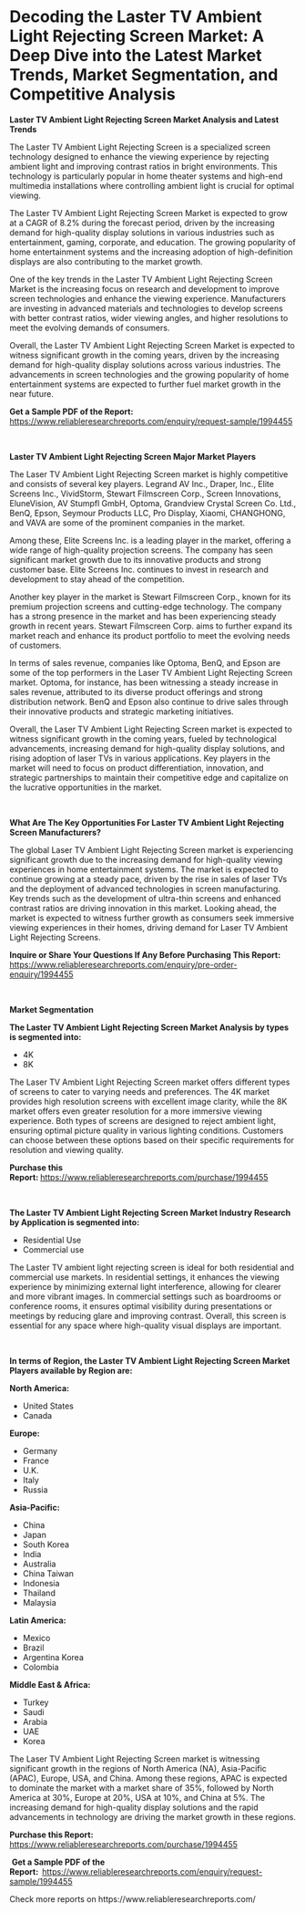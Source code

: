 <p><h1>Decoding the Laster TV Ambient Light Rejecting Screen Market: A Deep Dive into the Latest Market Trends, Market Segmentation, and Competitive Analysis</h1></p><p><strong>Laster TV Ambient Light Rejecting Screen Market Analysis and Latest Trends</strong></p>
<p><p>The Laster TV Ambient Light Rejecting Screen is a specialized screen technology designed to enhance the viewing experience by rejecting ambient light and improving contrast ratios in bright environments. This technology is particularly popular in home theater systems and high-end multimedia installations where controlling ambient light is crucial for optimal viewing.</p><p>The Laster TV Ambient Light Rejecting Screen Market is expected to grow at a CAGR of 8.2% during the forecast period, driven by the increasing demand for high-quality display solutions in various industries such as entertainment, gaming, corporate, and education. The growing popularity of home entertainment systems and the increasing adoption of high-definition displays are also contributing to the market growth.</p><p>One of the key trends in the Laster TV Ambient Light Rejecting Screen Market is the increasing focus on research and development to improve screen technologies and enhance the viewing experience. Manufacturers are investing in advanced materials and technologies to develop screens with better contrast ratios, wider viewing angles, and higher resolutions to meet the evolving demands of consumers.</p><p>Overall, the Laster TV Ambient Light Rejecting Screen Market is expected to witness significant growth in the coming years, driven by the increasing demand for high-quality display solutions across various industries. The advancements in screen technologies and the growing popularity of home entertainment systems are expected to further fuel market growth in the near future.</p></p>
<p><strong>Get a Sample PDF of the Report:&nbsp;</strong> <a href="https://www.reliableresearchreports.com/enquiry/request-sample/1994455">https://www.reliableresearchreports.com/enquiry/request-sample/1994455</a></p>
<p>&nbsp;</p>
<p><strong>Laster TV Ambient Light Rejecting Screen Major Market Players</strong></p>
<p><p>The Laser TV Ambient Light Rejecting Screen market is highly competitive and consists of several key players. Legrand AV Inc., Draper, Inc., Elite Screens Inc., VividStorm, Stewart Filmscreen Corp., Screen Innovations, EluneVision, AV Stumpfl GmbH, Optoma, Grandview Crystal Screen Co. Ltd., BenQ, Epson, Seymour Products LLC, Pro Display, Xiaomi, CHANGHONG, and VAVA are some of the prominent companies in the market.</p><p>Among these, Elite Screens Inc. is a leading player in the market, offering a wide range of high-quality projection screens. The company has seen significant market growth due to its innovative products and strong customer base. Elite Screens Inc. continues to invest in research and development to stay ahead of the competition.</p><p>Another key player in the market is Stewart Filmscreen Corp., known for its premium projection screens and cutting-edge technology. The company has a strong presence in the market and has been experiencing steady growth in recent years. Stewart Filmscreen Corp. aims to further expand its market reach and enhance its product portfolio to meet the evolving needs of customers.</p><p>In terms of sales revenue, companies like Optoma, BenQ, and Epson are some of the top performers in the Laser TV Ambient Light Rejecting Screen market. Optoma, for instance, has been witnessing a steady increase in sales revenue, attributed to its diverse product offerings and strong distribution network. BenQ and Epson also continue to drive sales through their innovative products and strategic marketing initiatives.</p><p>Overall, the Laser TV Ambient Light Rejecting Screen market is expected to witness significant growth in the coming years, fueled by technological advancements, increasing demand for high-quality display solutions, and rising adoption of laser TVs in various applications. Key players in the market will need to focus on product differentiation, innovation, and strategic partnerships to maintain their competitive edge and capitalize on the lucrative opportunities in the market.</p></p>
<p>&nbsp;</p>
<p><strong>What Are The Key Opportunities For Laster TV Ambient Light Rejecting Screen Manufacturers?</strong></p>
<p><p>The global Laser TV Ambient Light Rejecting Screen market is experiencing significant growth due to the increasing demand for high-quality viewing experiences in home entertainment systems. The market is expected to continue growing at a steady pace, driven by the rise in sales of laser TVs and the deployment of advanced technologies in screen manufacturing. Key trends such as the development of ultra-thin screens and enhanced contrast ratios are driving innovation in this market. Looking ahead, the market is expected to witness further growth as consumers seek immersive viewing experiences in their homes, driving demand for Laser TV Ambient Light Rejecting Screens.</p></p>
<p><strong>Inquire or Share Your Questions If Any Before Purchasing This Report:</strong> <a href="https://www.reliableresearchreports.com/enquiry/pre-order-enquiry/1994455">https://www.reliableresearchreports.com/enquiry/pre-order-enquiry/1994455</a></p>
<p>&nbsp;</p>
<p><strong>Market Segmentation</strong></p>
<p><strong>The Laster TV Ambient Light Rejecting Screen Market Analysis by types is segmented into:</strong></p>
<p><ul><li>4K</li><li>8K</li></ul></p>
<p><p>The Laser TV Ambient Light Rejecting Screen market offers different types of screens to cater to varying needs and preferences. The 4K market provides high resolution screens with excellent image clarity, while the 8K market offers even greater resolution for a more immersive viewing experience. Both types of screens are designed to reject ambient light, ensuring optimal picture quality in various lighting conditions. Customers can choose between these options based on their specific requirements for resolution and viewing quality.</p></p>
<p><strong>Purchase this Report:&nbsp;</strong><a href="https://www.reliableresearchreports.com/purchase/1994455">https://www.reliableresearchreports.com/purchase/1994455</a></p>
<p>&nbsp;</p>
<p><strong>The Laster TV Ambient Light Rejecting Screen Market Industry Research by Application is segmented into:</strong></p>
<p><ul><li>Residential Use</li><li>Commercial use</li></ul></p>
<p><p>The Laster TV ambient light rejecting screen is ideal for both residential and commercial use markets. In residential settings, it enhances the viewing experience by minimizing external light interference, allowing for clearer and more vibrant images. In commercial settings such as boardrooms or conference rooms, it ensures optimal visibility during presentations or meetings by reducing glare and improving contrast. Overall, this screen is essential for any space where high-quality visual displays are important.</p></p>
<p>&nbsp;</p>
<p><strong>In terms of Region, the Laster TV Ambient Light Rejecting Screen Market Players available by Region are:</strong></p>
<p>
    <p> <strong> North America: </strong>
        <ul>
            <li>United States</li>
            <li>Canada</li>
        </ul>
        </p> 
    <p> <strong> Europe: </strong>
        <ul>
            <li>Germany</li>
            <li>France</li>
            <li>U.K.</li>
            <li>Italy</li>
            <li>Russia</li>
        </ul>
        </p> 
    <p> <strong> Asia-Pacific: </strong>
        <ul>
            <li>China</li>
            <li>Japan</li>
            <li>South Korea</li>
            <li>India</li>
            <li>Australia</li>
            <li>China Taiwan</li>
            <li>Indonesia</li>
            <li>Thailand</li>
            <li>Malaysia</li>
        </ul>
        </p> 
    <p> <strong> Latin America: </strong>
        <ul>
            <li>Mexico</li>
            <li>Brazil</li>
            <li>Argentina Korea</li>
            <li>Colombia</li>
        </ul>
        </p> 
    <p> <strong> Middle East & Africa: </strong>
        <ul>
            <li>Turkey</li>
            <li>Saudi</li>
            <li>Arabia</li>
            <li>UAE</li>
            <li>Korea</li>
        </ul>
    </p>
    </p>
<p><p>The Laser TV Ambient Light Rejecting Screen market is witnessing significant growth in the regions of North America (NA), Asia-Pacific (APAC), Europe, USA, and China. Among these regions, APAC is expected to dominate the market with a market share of 35%, followed by North America at 30%, Europe at 20%, USA at 10%, and China at 5%. The increasing demand for high-quality display solutions and the rapid advancements in technology are driving the market growth in these regions.</p></p>
<p><strong>Purchase this Report: </strong><a href="https://www.reliableresearchreports.com/purchase/1994455">https://www.reliableresearchreports.com/purchase/1994455</a></p>
<p>&nbsp;<strong>Get a Sample PDF of the Report:&nbsp;&nbsp;</strong><a href="https://www.reliableresearchreports.com/enquiry/request-sample/1994455">https://www.reliableresearchreports.com/enquiry/request-sample/1994455</a></p>
<p><strong></strong></p>
<p>Check more reports on https://www.reliableresearchreports.com/</p>